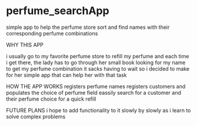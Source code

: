 # perfume_searchApp
simple app to help the perfume store sort and find names with their corresponding perfume combinations

WHY THIS APP

i usually go to my favorite perfume store to refill my perfume and each time i get there, the lady has to go through her small book looking for my name to get my perfume combination
it sacks having to wait
so i decided to make for her simple app that can help her with that task

HOW THE APP WORKS
registers perfume names
registers customers and populates the choice of perfume field
eassily search for a customer and their perfume choice for a quick refill


FUTURE PLANS
i hope to add functionality to it slowly by slowly as i learn to solve complex problems